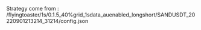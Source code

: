 Strategy come from : /flyingtoaster/1s/0.1.5_40%grid_1sdata_auenabled_longshort/SANDUSDT_20220901213214_31214/config.json